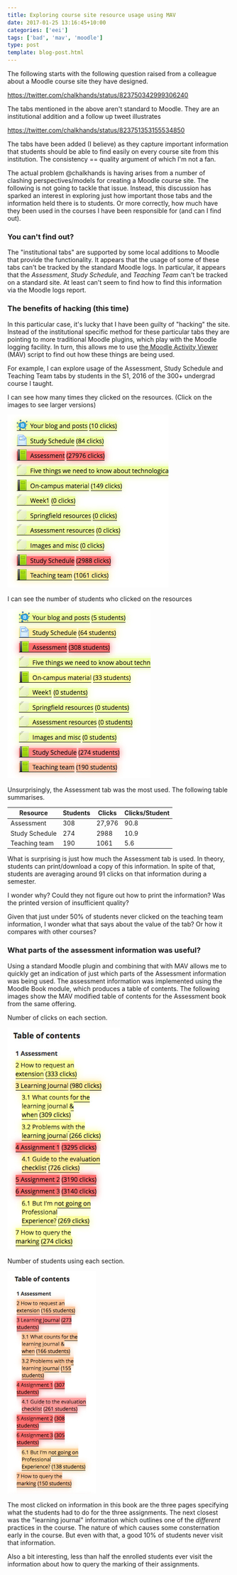 ```yaml
---
title: Exploring course site resource usage using MAV
date: 2017-01-25 13:16:45+10:00
categories: ['eei']
tags: ['bad', 'mav', 'moodle']
type: post
template: blog-post.html
---
```

The following starts with the following question raised from a colleague about a Moodle course site they have designed.

https://twitter.com/chalkhands/status/823750342999306240

The tabs mentioned in the above aren't standard to Moodle. They are an institutional addition and a follow up tweet illustrates

https://twitter.com/chalkhands/status/823751353155534850

The tabs have been added (I believe) as they capture important information that students should be able to find easily on every course site from this institution. The consistency == quality argument of which I'm not a fan.

The actual problem @chalkhands is having arises from a number of clashing perspectives/models for creating a Moodle course site. The following is not going to tackle that issue. Instead, this discussion has sparked an interest in exploring just how important those tabs and the information held there is to students. Or more correctly, how much have they been used in the courses I have been responsible for (and can I find out).

### You can't find out?

The "institutional tabs" are supported by some local additions to Moodle that provide the functionality. It appears that the usage of some of these tabs can't be tracked by the standard Moodle logs. In particular, it appears that the _Assessment_, _Study Schedule_, and _Teaching Team_ can't be tracked on a standard site. At least can't seem to find how to find this information via the Moodle logs report.

### The benefits of hacking (this time)

In this particular case, it's lucky that I have been guilty of "hacking" the site. Instead of the institutional specific method for these particular tabs they are pointing to more traditional Moodle plugins, which play with the Moodle logging facility. In turn, this allows me to use [the Moodle Activity Viewer](https://github.com/damoclark/mav-enterprise) (MAV) script to find out how these things are being used.

For example, I can explore usage of the Assessment, Study Schedule and Teaching Team tabs by students in the S1, 2016 of the 300+ undergrad course I taught.

I can see how many times they clicked on the resources. (Click on the images to see larger versions)

[![EDC3100 2016, S1, Clicks](images/31699623433_98661677ec.jpg)](https://www.flickr.com/photos/david_jones/31699623433/in/dateposted-public/ "EDC3100 2016, S1, Clicks")
<script async src="//embedr.flickr.com/assets/client-code.js" charset="utf-8"></script>

I can see the number of students who clicked on the resources

[![EDC3100 2016, S1, Students](images/32389239801_17021db029.jpg)](https://www.flickr.com/photos/david_jones/32389239801/in/dateposted-public/ "EDC3100 2016, S1, Students")
<script async src="//embedr.flickr.com/assets/client-code.js" charset="utf-8"></script>

Unsurprisingly, the Assessment tab was the most used. The following table summarises.

| Resource | Students | Clicks | Clicks/Student |
| --- | --- | --- | --- |
| Assessment | 308 | 27,976 | 90.8 |
| Study Schedule | 274 | 2988 | 10.9 |
| Teaching team | 190 | 1061 | 5.6 |

What is surprising is just how much the Assessment tab is used. In theory, students can print/download a copy of this information. In spite of that, students are averaging around 91 clicks on that information during a semester.

I wonder why? Could they not figure out how to print the information? Was the printed version of insufficient quality?

Given that just under 50% of students never clicked on the teaching team information, I wonder what that says about the value of the tab? Or how it compares with other courses?

### What parts of the assessment information was useful?

Using a standard Moodle plugin and combining that with MAV allows me to quickly get an indication of just which parts of the Assessment information was being used. The assessment information was implemented using the Moodle Book module, which produces a table of contents. The following images show the MAV modified table of contents for the Assessment book from the same offering.

Number of clicks on each section.

[![Screen Shot 2017-01-25 at 1.11.05 pm](images/32470708926_693b0bbcf1.jpg)](https://www.flickr.com/photos/david_jones/32470708926/in/dateposted-public/ "Screen Shot 2017-01-25 at 1.11.05 pm")
<script async src="//embedr.flickr.com/assets/client-code.js" charset="utf-8"></script>

Number of students using each section.

[![EDC3100 Assessment contents by student](images/32470707516_fa4471b1c7.jpg)](https://www.flickr.com/photos/david_jones/32470707516/in/dateposted-public/ "EDC3100 Assessment contents by student")
<script async src="//embedr.flickr.com/assets/client-code.js" charset="utf-8"></script>

The most clicked on information in this book are the three pages specifying what the students had to do for the three assignments. The next closest was the "learning journal" information which outlines one of the _different_ practices in the course. The nature of which causes some consternation early in the course. But even with that, a good 10% of students never visit that information.

Also a bit interesting, less than half the enrolled students ever visit the information about how to query the marking of their assignments.